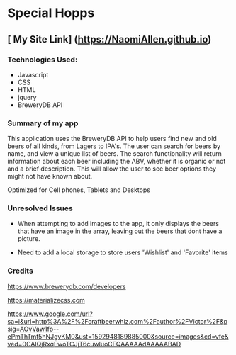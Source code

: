 # Special Hopps

## [ My Site Link] (https://NaomiAllen.github.io)




### Technologies Used:
- Javascript
- CSS
- HTML
- jquery
- BreweryDB API

### Summary of my app
This application uses the BreweryDB API to help users find new and old beers of all kinds, from Lagers to IPA's. The user can search for beers by name, and view a unique list of beers. The search functionality will return information about each beer including the ABV, whether it is organic or not and a brief description. This will allow the user to see beer options they might not have known about.

Optimized for Cell phones, Tablets and Desktops

### Unresolved Issues
- When attempting to add images to the app, it only displays the beers that have an image in the array, leaving out the beers that dont have a picture. 

- Need to add a local storage to store users 'Wishlist' and 'Favorite' items


### Credits
https://www.brewerydb.com/developers

https://materializecss.com

https://www.google.com/url?sa=i&url=http%3A%2F%2Fcraftbeerwhiz.com%2Fauthor%2FVictor%2F&psig=AOvVaw1fp--ePmThTmt5hNJgvKM0&ust=1592948189885000&source=images&cd=vfe&ved=0CAIQjRxqFwoTCJjT6cuwluoCFQAAAAAdAAAAABAD

